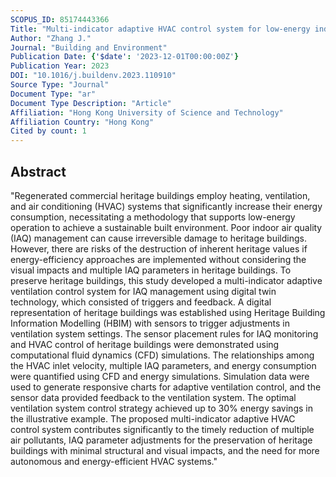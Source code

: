 ```yaml
---
SCOPUS_ID: 85174443366
Title: "Multi-indicator adaptive HVAC control system for low-energy indoor air quality management of heritage building preservation"
Author: "Zhang J."
Journal: "Building and Environment"
Publication Date: {'$date': '2023-12-01T00:00:00Z'}
Publication Year: 2023
DOI: "10.1016/j.buildenv.2023.110910"
Source Type: "Journal"
Document Type: "ar"
Document Type Description: "Article"
Affiliation: "Hong Kong University of Science and Technology"
Affiliation Country: "Hong Kong"
Cited by count: 1
---
```


## Abstract
"Regenerated commercial heritage buildings employ heating, ventilation, and air conditioning (HVAC) systems that significantly increase their energy consumption, necessitating a methodology that supports low-energy operation to achieve a sustainable built environment. Poor indoor air quality (IAQ) management can cause irreversible damage to heritage buildings. However, there are risks of the destruction of inherent heritage values if energy-efficiency approaches are implemented without considering the visual impacts and multiple IAQ parameters in heritage buildings. To preserve heritage buildings, this study developed a multi-indicator adaptive ventilation control system for IAQ management using digital twin technology, which consisted of triggers and feedback. A digital representation of heritage buildings was established using Heritage Building Information Modelling (HBIM) with sensors to trigger adjustments in ventilation system settings. The sensor placement rules for IAQ monitoring and HVAC control of heritage buildings were demonstrated using computational fluid dynamics (CFD) simulations. The relationships among the HVAC inlet velocity, multiple IAQ parameters, and energy consumption were quantified using CFD and energy simulations. Simulation data were used to generate responsive charts for adaptive ventilation control, and the sensor data provided feedback to the ventilation system. The optimal ventilation system control strategy achieved up to 30% energy savings in the illustrative example. The proposed multi-indicator adaptive HVAC control system contributes significantly to the timely reduction of multiple air pollutants, IAQ parameter adjustments for the preservation of heritage buildings with minimal structural and visual impacts, and the need for more autonomous and energy-efficient HVAC systems."

